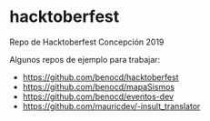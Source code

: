 # hacktoberfest
Repo de Hacktoberfest Concepción 2019

Algunos repos de ejemplo para trabajar:
- https://github.com/benocd/hacktoberfest
- https://github.com/benocd/mapaSismos
- https://github.com/benocd/eventos-dev
- https://github.com/mauricdev/-insult_translator

